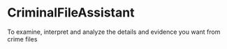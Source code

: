 # CriminalFileAssistant
To examine, interpret and analyze the details and evidence you want from crime files
